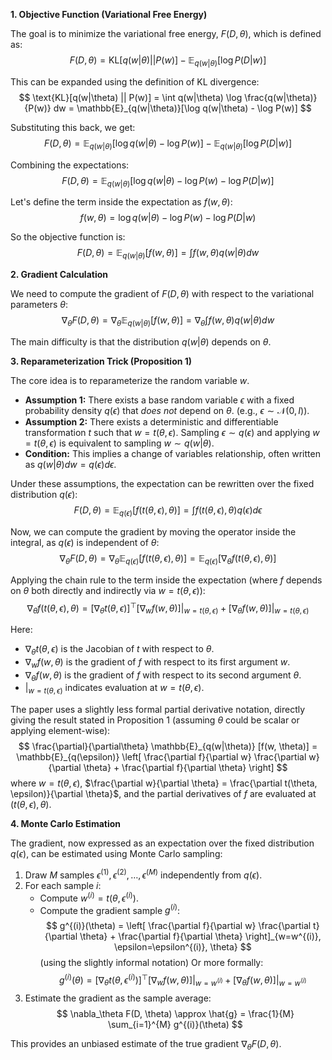 **1. Objective Function (Variational Free Energy)**

The goal is to minimize the variational free energy, $F(D, \theta)$, which is defined as:
$$ F(D, \theta) = \text{KL}[q(w|\theta) || P(w)] - \mathbb{E}_{q(w|\theta)}[\log P(D|w)] $$

This can be expanded using the definition of KL divergence:
$$ \text{KL}[q(w|\theta) || P(w)] = \int q(w|\theta) \log \frac{q(w|\theta)}{P(w)} dw = \mathbb{E}_{q(w|\theta)}[\log q(w|\theta) - \log P(w)] $$

Substituting this back, we get:
$$ F(D, \theta) = \mathbb{E}_{q(w|\theta)}[\log q(w|\theta) - \log P(w)] - \mathbb{E}_{q(w|\theta)}[\log P(D|w)] $$

Combining the expectations:
$$ F(D, \theta) = \mathbb{E}_{q(w|\theta)}[\log q(w|\theta) - \log P(w) - \log P(D|w)] $$

Let's define the term inside the expectation as $f(w, \theta)$:
$$ f(w, \theta) = \log q(w|\theta) - \log P(w) - \log P(D|w) $$

So the objective function is:
$$ F(D, \theta) = \mathbb{E}_{q(w|\theta)}[f(w, \theta)] = \int f(w, \theta) q(w|\theta) dw $$

**2. Gradient Calculation**

We need to compute the gradient of $F(D, \theta)$ with respect to the variational parameters $\theta$:
$$ \nabla_\theta F(D, \theta) = \nabla_\theta \mathbb{E}_{q(w|\theta)}[f(w, \theta)] = \nabla_\theta \int f(w, \theta) q(w|\theta) dw $$

The main difficulty is that the distribution $q(w|\theta)$ depends on $\theta$.

**3. Reparameterization Trick (Proposition 1)**

The core idea is to reparameterize the random variable $w$.

*   **Assumption 1:** There exists a base random variable $\epsilon$ with a fixed probability density $q(\epsilon)$ that *does not* depend on $\theta$. (e.g., $\epsilon \sim \mathcal{N}(0, I)$).
*   **Assumption 2:** There exists a deterministic and differentiable transformation $t$ such that $w = t(\theta, \epsilon)$. Sampling $\epsilon \sim q(\epsilon)$ and applying $w = t(\theta, \epsilon)$ is equivalent to sampling $w \sim q(w|\theta)$.
*   **Condition:** This implies a change of variables relationship, often written as $q(w|\theta) dw = q(\epsilon) d\epsilon$.

Under these assumptions, the expectation can be rewritten over the fixed distribution $q(\epsilon)$:
$$ F(D, \theta) = \mathbb{E}_{q(\epsilon)}[f(t(\theta, \epsilon), \theta)] = \int f(t(\theta, \epsilon), \theta) q(\epsilon) d\epsilon $$

Now, we can compute the gradient by moving the operator inside the integral, as $q(\epsilon)$ is independent of $\theta$:
$$ \nabla_\theta F(D, \theta) = \nabla_\theta \mathbb{E}_{q(\epsilon)}[f(t(\theta, \epsilon), \theta)] = \mathbb{E}_{q(\epsilon)}[\nabla_\theta f(t(\theta, \epsilon), \theta)] $$

Applying the chain rule to the term inside the expectation (where $f$ depends on $\theta$ both directly and indirectly via $w=t(\theta, \epsilon)$):
$$ \nabla_\theta f(t(\theta, \epsilon), \theta) = [\nabla_\theta t(\theta, \epsilon)]^\top [\nabla_w f(w, \theta)]|_{w=t(\theta, \epsilon)} + [\nabla_\theta f(w, \theta)]|_{w=t(\theta, \epsilon)} $$

Here:
*   $\nabla_\theta t(\theta, \epsilon)$ is the Jacobian of $t$ with respect to $\theta$.
*   $\nabla_w f(w, \theta)$ is the gradient of $f$ with respect to its first argument $w$.
*   $\nabla_\theta f(w, \theta)$ is the gradient of $f$ with respect to its second argument $\theta$.
*   $|_{w=t(\theta, \epsilon)}$ indicates evaluation at $w = t(\theta, \epsilon)$.

The paper uses a slightly less formal partial derivative notation, directly giving the result stated in Proposition 1 (assuming $\theta$ could be scalar or applying element-wise):
$$ \frac{\partial}{\partial\theta} \mathbb{E}_{q(w|\theta)} [f(w, \theta)] = \mathbb{E}_{q(\epsilon)} \left[ \frac{\partial f}{\partial w} \frac{\partial w}{\partial \theta} + \frac{\partial f}{\partial \theta} \right] $$
where $w = t(\theta, \epsilon)$, $\frac{\partial w}{\partial \theta} = \frac{\partial t(\theta, \epsilon)}{\partial \theta}$, and the partial derivatives of $f$ are evaluated at $(t(\theta, \epsilon), \theta)$.

**4. Monte Carlo Estimation**

The gradient, now expressed as an expectation over the fixed distribution $q(\epsilon)$, can be estimated using Monte Carlo sampling:

1.  Draw $M$ samples $\epsilon^{(1)}, \epsilon^{(2)}, \dots, \epsilon^{(M)}$ independently from $q(\epsilon)$.
2.  For each sample $i$:
    *   Compute $w^{(i)} = t(\theta, \epsilon^{(i)})$.
    *   Compute the gradient sample $g^{(i)}$:
        $$ g^{(i)}(\theta) = \left[ \frac{\partial f}{\partial w} \frac{\partial t}{\partial \theta} + \frac{\partial f}{\partial \theta} \right]_{w=w^{(i)}, \epsilon=\epsilon^{(i)}, \theta} $$
        (using the slightly informal notation)
        Or more formally:
        $$ g^{(i)}(\theta) = [\nabla_\theta t(\theta, \epsilon^{(i)})]^\top [\nabla_w f(w, \theta)]|_{w=w^{(i)}} + [\nabla_\theta f(w, \theta)]|_{w=w^{(i)}} $$
3.  Estimate the gradient as the sample average:
    $$ \nabla_\theta F(D, \theta) \approx \hat{g} = \frac{1}{M} \sum_{i=1}^{M} g^{(i)}(\theta) $$

This provides an unbiased estimate of the true gradient $\nabla_\theta F(D, \theta)$.
